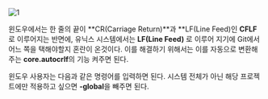 ![1](https://user-images.githubusercontent.com/44438752/52175983-cc506a80-27ef-11e9-89a9-72ae4c45eeea.JPG)

윈도우에서는 한 줄의 끝이 **CR(Carriage Return)**과 **LF(Line Feed)인 **CFLF**로 이루어지는 반면에, 
유닉스 시스템에서는 **LF(Line Feed)** 로 이루어 지기에 Git에서 어느 쪽을 택해야할지 혼란이 온것이다.
이를 해결하기 위해서는 이를 자동으로 변환해주는 **core.autocrlf**의 기능 켜주면 된다.

윈도우 사용자는 다음과 같은 명령어를 입력하면 된다. 시스템 전체가 아닌 해당 프로젝트에만 적용하고 싶으면 **-global**을 빼주면 된다.  
    
